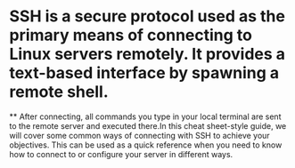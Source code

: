 # SSH is a secure protocol used as the primary means of connecting to Linux servers remotely. It provides a text-based interface by spawning a remote shell.
** After connecting, all commands you type in your local terminal are sent to the remote server and executed there.In this cheat sheet-style guide, we will cover some common ways of connecting with SSH to achieve your objectives. This can be used as a quick reference when you need to know how to connect to or configure your server in different ways.